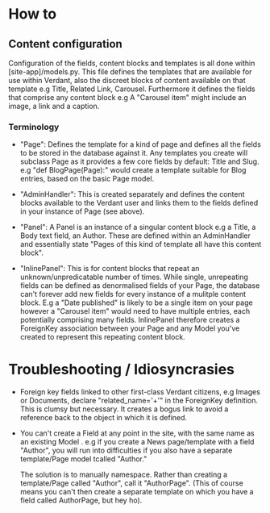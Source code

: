 # How to

## Content configuration

Configuration of the fields, content blocks and templates is all done within [site-app]/models.py. This file defines the templates that are available for use within Verdant, also the discreet blocks of content available on that template e.g Title, Related Link, Carousel. Furthermore it defines the fields that comprise any content block e.g A "Carousel item" might include an image, a link and a caption.

### Terminology

*	"Page": Defines the template for a kind of page and defines all the fields to be stored in the database against it. Any templates you create will subclass Page as it provides a few core fields by default: Title and Slug. e.g "def BlogPage(Page):" would create a template suitable for Blog entries, based on the basic Page model. 

*	"AdminHandler": This is created separately and defines the content blocks available to the Verdant user and links them to the fields defined in your instance of Page (see above).

*	"Panel": A Panel is an instance of a singular content block e.g a Title, a Body text field, an Author. These are defined within an AdminHandler and essentially state "Pages of this kind of template all have this content block".

*	"InlinePanel": This is for content blocks that repeat an unknown/unpredicatable number of times. While single, unrepeating fields can be defined as denormalised fields of your Page, the database can't forever add new fields for every instance of a mulitple content block. E.g a "Date published" is likely to be a single item on your page however a "Carousel item" would need to have multiple entries, each potentially comprising many fields. InlinePanel therefore creates a ForeignKey association between your Page and any Model you've created to represent this repeating content block.


# Troubleshooting / Idiosyncrasies

* 	Foreign key fields linked to other first-class Verdant citizens, e.g Images or Documents, declare "related_name='+'" in the ForeignKey definition. This is clumsy but necessary. It creates a bogus link to avoid a reference back to the object in which it is defined.

* 	You can't create a Field at any point in the site, with the same name as an existing Model . e.g if you create a News page/template with a field "Author", you will run into difficulties if you also have a separate template/Page model tcalled "Author." 

	The solution is to manually namespace. Rather than creating a template/Page called "Author", call it "AuthorPage". (This of course means you can't then create a separate template on which you have a field called AuthorPage, but hey ho).

